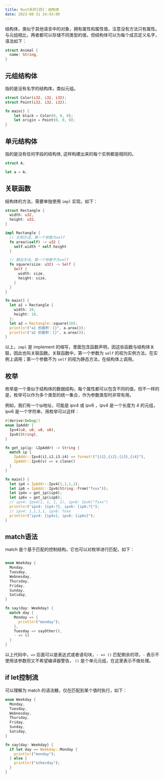 ```yaml
---
title: Rust系列[四]：结构体
date: 2023-08-31 14:43:00
---
```


结构体，类似于其他语言中的对象，拥有属性和属性值，注意没有方法只有属性。与元组相比，两者都可以存储不同类型的值，但结构体可以为每个成员定义名字，语法如下：

```rust
struct Animal {
  name: String,
}
```

## 元组结构体

指的是没有名字的结构体，类似元组。

```rust
struct Color(i32, i32, i32);
struct Point(i32, i32, i32);

fn main() {
    let black = Color(0, 0, 0);
    let origin = Point(0, 0, 0);
}
```

## 单元结构体

指的是没有任何字段的结构体, 这样构建出来的每个实例都是相同的。

```rust
struct A;

let a = A;
```

## 关联函数

结构体的方法，需要单独使用 `impl` 实现，如下：

```rust
struct Rectangle {
  width: u32,
  height: u32,
}

impl Rectangle {
  // 实例方法，第一个参数为self
  fn area(&self) -> u32 {
    self.width * self.height
  }

  // 静态方法，第一个参数不为self
  fn square(size: u32) -> Self {
    Self {
      width: size,
      height: size,
    }
  }
}

fn main() {
  let a1 = Rectangle {
    width: 20,
    height: 10,
  };
  let a2 = Rectangle::square(10);
  println!("a1 的面积：{}", a.area());
  println!("a2 的面积：{}", a.area());
}
```

以上，`impl` 是 implement 的缩写，里面包含函数声明，因这些函数与结构体关联，因此也叫关联函数。关联函数中，第一个参数为 `self` 的视为实例方法，在实例上调用；第一个参数不为 `self` 的视为静态方法，在结构体上调用。

## 枚举

枚举是一个类似于结构体的数据结构，每个属性都可以包含不同的值，但不一样的是，枚举可以作为多个类型的统一集合，作为参数类型时非常有用。

例如，我们有一个ip地址，可能是 ipv4 或 ipv6 ，ipv4 是一个长度为 4 的元组，ipv6 是一个字符串，用枚举可以这样：

```rust
#[derive(Debug)]
enum IpAddr {
  Ipv4(u8, u8, u8, u8),
  Ipv6(String),
}

fn get_ip(ip: &IpAddr) -> String {
  match ip {
    IpAddr::Ipv4(i1,i2,i3,i4) => format!("{i1},{i2},{i3},{i4}"),
    IpAddr::Ipv6(v) => v.clone()
  }
}

fn main() {
  let ip4 = IpAddr::Ipv4(1,1,1,1);
  let ip6 = IpAddr::Ipv6(String::from("fxxx"));
  let ip4v = get_ip(&ip4);
  let ip6v = get_ip(&ip6);
  // ipv4: Ipv4(1, 1, 1, 1), ipv6: Ipv6("fxxx")
  println!("ipv4: {ip4:?}, ipv6: {ip6:?}");
  // ipv4: 1,1,1,1, ipv6: fxxx
  println!("ipv4: {ip4v}, ipv6: {ip6v}");
}

```

## match语法

match 是个基于匹配的控制结构，它也可以对枚举进行匹配，如下：

```rust

enum Weekday {
  Monday,
  Tuesday,
  Webnesday,
  Thursday,
  Friday,
  Sunday,
  Satiday,
}

fn say(day: Weekday) {
  match day {
    Monday => {
      println!("monday");
    },
    Tuesday => sayOther(),
    - => ()
  }
}

```

以上代码中，`=>` 后面可以是表达式或者语句块，`- => ()` 匹配剩余的项，`-` 表示不使用该参数但又不希望编译器警告，
`()` 是个单元元组，在这里表示不做处理。

## if let控制流

可以理解为 match 的语法糖，仅在匹配到某个值时执行，如下：

```rust
enum Weekday {
  Monday,
  Tuesday,
  Webnesday,
  Thursday,
  Friday,
  Sunday,
  Satiday,
}

fn say(day: Weekday) {
  if let day == Weekday::Monday {
    println!("monday");
  } else {
    println!("otherday");
  }
}
```